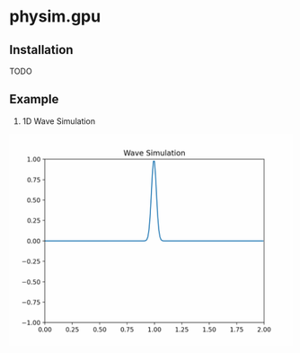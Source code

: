 # physim.gpu


## Installation
TODO 

## Example

1. 1D Wave Simulation

![Wave Simulation](assets/wave_simulation.gif)



